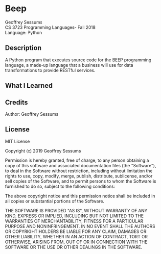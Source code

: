 # Beep 

Geoffrey Sessums  
CS 3723 Programming Languages- Fall 2018  
Language: Python  

## Description

A Python program that executes source code for the BEEP programming language, a made-up language that a business will use for data transformations to provide RESTful services.

## What I Learned

## Credits

Author: Geoffrey Sessums

## License

MIT License

Copyright (c) 2019 Geoffrey Sessums

Permission is hereby granted, free of charge, to any person obtaining a copy
of this software and associated documentation files (the "Software"), to deal
in the Software without restriction, including without limitation the rights
to use, copy, modify, merge, publish, distribute, sublicense, and/or sell
copies of the Software, and to permit persons to whom the Software is
furnished to do so, subject to the following conditions:

The above copyright notice and this permission notice shall be included in all
copies or substantial portions of the Software.

THE SOFTWARE IS PROVIDED "AS IS", WITHOUT WARRANTY OF ANY KIND, EXPRESS OR
IMPLIED, INCLUDING BUT NOT LIMITED TO THE WARRANTIES OF MERCHANTABILITY,
FITNESS FOR A PARTICULAR PURPOSE AND NONINFRINGEMENT. IN NO EVENT SHALL THE
AUTHORS OR COPYRIGHT HOLDERS BE LIABLE FOR ANY CLAIM, DAMAGES OR OTHER
LIABILITY, WHETHER IN AN ACTION OF CONTRACT, TORT OR OTHERWISE, ARISING FROM,
OUT OF OR IN CONNECTION WITH THE SOFTWARE OR THE USE OR OTHER DEALINGS IN THE
SOFTWARE.
